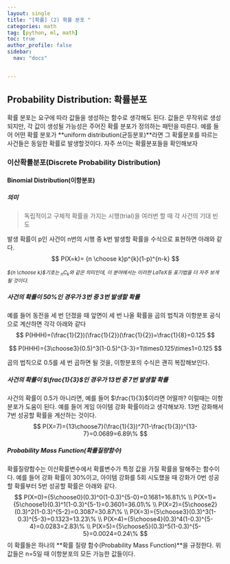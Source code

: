 ```yaml
---
layout: single
title: "[확률] (2) 확률 분포 "
categories: math
tag: [python, ml, math]
toc: true
author_profile: false
sidebar:
  nav: "docs"


---
```


## Probability Distribution: 확률분포

확률 분포는 요구에 따라 값들을 생성하는 함수로 생각해도 된다. 값들은 무작위로 생성되지만, 각 값이 생성될 가능성은 주어진 확률 분포가 정의하는 패턴을 따른다. 예를 들어 어떤 확률 분포가 **uniform distribution(균등분포)**라면 그 확률분포를 따르는 사건들은 동일한 확률로 발생할것이다. 자주 쓰이는 확률분포들을 확인해보자

### 이산확률분포(Discrete Probability Distribution)

#### Binomial Distribution(이항분포)

##### 의미

> 독립적이고 구체적 확률을 가지는 시행(trial)을 여러번 할 때 각 사건의 기대 빈도

발생 확률이 p인 사건이 n번의 시행 중 k번 발생할 확률을 수식으로 표현하면 아래와 같다.
$$
P(X=k)= {n \choose k}p^{k}(1-p)^{n-k}
$$

<small>*${n \choose k}$기호는 $_nC_k$와 같은 의미인데, 이 분야에서는 이러한 LaTeX등 표기법을 더 자주 보게 될 것이다.*</small>

##### 사건의 확률이 50%인 경우가 3번 중 3번 발생할 확률

예를 들어 동전을 세 번 던졌을 때 앞면이 세 번 나올 확률을 곱의 법칙과 이항분포 공식으로 계산하면 각각 아래와 같다
$$
P(HHH)=(\frac{1}{2})(\frac{1}{2})(\frac{1}{2})=\frac{1}{8}=0.125
$$

$$
P(HHH)={3\choose3}(0.5)^3(1-0.5)^{3-3}=1\times0.125\times1=0.125
$$

곱의 법칙으로 0.5를 세 번 곱하면 될 것을, 이항분포의 수식은 괜히 복잡해보인다.

##### 사건의 확률이 $\frac{1}{3}$인 경우가 13번 중 7번 발생할 확률

사건의 확률이 0.5가 아니라면, 예를 들어 $\frac{1}{3}$이라면 어떨까? 이럴때는 이항분포가 도움이 된다. 예를 들어 게임 아이템 강화 확률이라고 생각해보자. 13번 강화해서 7번 성공할 확률을 계산하는 것이다.
$$
P(X=7)={13\choose7}(\frac{1}{3})^7(1-\frac{1}{3})^{13-7}=0.0689=6.89\%
$$

##### Probability Mass Function(확률질량함수)

확률질량함수는 이산확률변수에서 확률변수가 특정 값을 가질 확률을 말해주는 함수이다. 
예를 들어 강화 확률이 30%이고, 아이템 강화를 5회 시도했을 때 강화가 0번 성공할 확률부터 5번 성공할 확률은 아래와 같다.
$$
P(X=0)={5\choose0}(0.3)^0(1-0.3)^{5-0}=0.1681=16.81\% \\
P(X=1)={5\choose1}(0.3)^1(1-0.3)^{5-1}=0.3601=36.01\% \\
P(X=2)={5\choose2}(0.3)^2(1-0.3)^{5-2}=0.3087=30.87\% \\
P(X=3)={5\choose3}(0.3)^3(1-0.3)^{5-3}=0.1323=13.23\% \\
P(X=4)={5\choose4}(0.3)^4(1-0.3)^{5-4}=0.0283=2.83\% \\
P(X=5)={5\choose5}(0.3)^5(1-0.3)^{5-5}=0.0024=0.24\%
$$
이 확률들은 하나의 **확률 질량 함수(Probability Mass Function)**을 규정한다. 위 값들은 n=5일 때 이항분포의 모든 가능한 값들이다.



